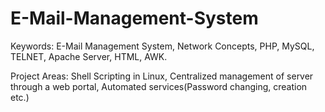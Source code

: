 # E-Mail-Management-System

Keywords: E-Mail Management System, Network Concepts, PHP, MySQL,
TELNET, Apache Server, HTML, AWK.

Project Areas: ​Shell Scripting in Linux, Centralized management of server
through a web portal, Automated services(Password changing, creation etc.)
